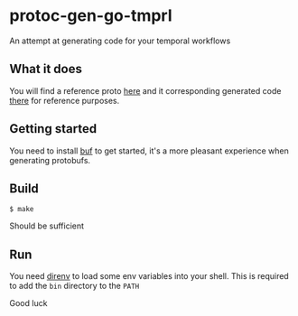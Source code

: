 # protoc-gen-go-tmprl
An attempt at generating code for your temporal workflows

## What it does

You will find a reference proto [here](https://git.maurice.fr/thomas/protoc-gen-go-tmprl/src/branch/master/example/proto/example/v1/example.proto)
and it corresponding generated code [there](https://git.maurice.fr/thomas/protoc-gen-go-tmprl/src/branch/master/gen/example/v1/example_tprl.pb.go)
for reference purposes.

## Getting started

You need to install [buf](https://buf.build) to get started, it's a more pleasant experience when
generating protobufs.

## Build

```
$ make
```

Should be sufficient

## Run

You need [direnv](https://direnv.net/) to load some env variables into your shell. This is required to add the `bin` directory to the `PATH`

Good luck
